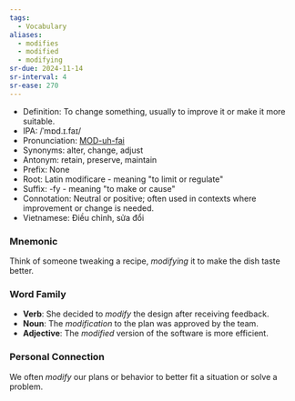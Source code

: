 ```yaml
---
tags:
  - Vocabulary
aliases:
  - modifies
  - modified
  - modifying
sr-due: 2024-11-14
sr-interval: 4
sr-ease: 270
---
```


- Definition: To change something, usually to improve it or make it more suitable.
- IPA: /ˈmɒd.ɪ.faɪ/
- Pronunciation: [MOD-uh-fai](https://www.google.com/search?q=how+to+pronounce+modify)
- Synonyms: alter, change, adjust
- Antonym: retain, preserve, maintain
- Prefix: None
- Root: Latin modificare - meaning "to limit or regulate"
- Suffix: -fy - meaning "to make or cause"
- Connotation: Neutral or positive; often used in contexts where improvement or change is needed.
- Vietnamese: Điều chỉnh, sửa đổi

### Mnemonic

Think of someone tweaking a recipe, *modifying* it to make the dish taste better.

### Word Family

- **Verb**: She decided to *modify* the design after receiving feedback.
- **Noun**: The *modification* to the plan was approved by the team.
- **Adjective**: The *modified* version of the software is more efficient.

### Personal Connection

We often *modify* our plans or behavior to better fit a situation or solve a problem.

